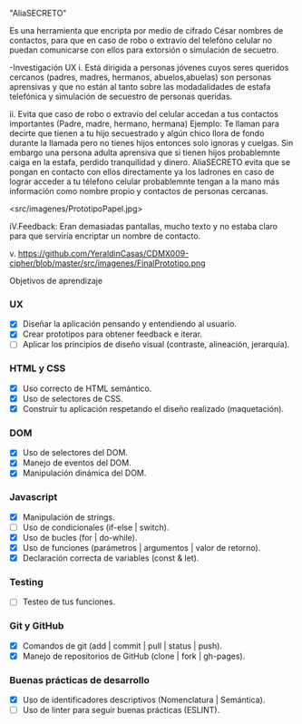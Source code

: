 "AliaSECRETO"

Es una herramienta que encripta por medio de cifrado César nombres de contactos, para que en caso de robo o extravío del telefóno celular no puedan comunicarse con ellos para extorsión o simulación de secuetro.

-Investigación UX
i. Está dirigida a personas jóvenes cuyos seres queridos cercanos (padres, madres, hermanos, abuelos,abuelas) son personas aprensivas y que no están al tanto sobre las modadalidades de estafa telefónica y simulación de secuestro de personas queridas.

ii. Evita que caso de robo o extravío del celular accedan a tus contactos importantes (Padre, madre, hermano, hermana) Ejemplo: Te llaman para decirte que tienen a tu hijo secuestrado y algún chico llora de fondo durante la llamada pero no tienes hijos entonces solo ignoras y cuelgas. Sin embargo una persona adulta aprensiva que si tienen hijos probablemnte caiga en la estafa, perdido tranquilidad y dinero. AliaSECRETO evita que se pongan en contacto con ellos directamente ya los ladrones en caso de lograr acceder a tu télefono celular probablemnte tengan a la mano más información como nombre propio y contactos de personas cercanas. 

<src/imagenes/PrototipoPapel.jpg>

iV.Feedback: Eran demasiadas pantallas, mucho texto y no estaba claro para que serviría encriptar un nombre de contacto.

v. https://github.com/YeraldinCasas/CDMX009-cipher/blob/master/src/imagenes/FinalPrototipo.png 

Objetivos de aprendizaje

### UX

- [x] Diseñar la aplicación pensando y entendiendo al usuario.
- [X] Crear prototipos para obtener feedback e iterar.
- [ ] Aplicar los principios de diseño visual (contraste, alineación, jerarquía).

### HTML y CSS

- [X] Uso correcto de HTML semántico.
- [X] Uso de selectores de CSS.
- [X] Construir tu aplicación respetando el diseño realizado (maquetación).

### DOM

- [X] Uso de selectores del DOM.
- [X] Manejo de eventos del DOM.
- [X] Manipulación dinámica del DOM.

### Javascript

- [X] Manipulación de strings.
- [ ] Uso de condicionales (if-else | switch).
- [X] Uso de bucles (for | do-while).    
- [X] Uso de funciones (parámetros | argumentos | valor de retorno).
- [X] Declaración correcta de variables (const & let).

### Testing
- [ ] Testeo de tus funciones.

### Git y GitHub
- [X] Comandos de git (add | commit | pull | status | push).
- [X] Manejo de repositorios de GitHub (clone | fork | gh-pages).

### Buenas prácticas de desarrollo
- [X] Uso de identificadores descriptivos (Nomenclatura | Semántica).
- [ ] Uso de linter para seguir buenas prácticas (ESLINT).
